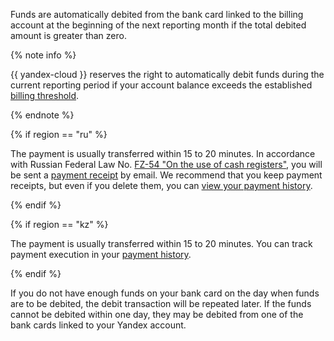 Funds are automatically debited from the bank card linked to the billing account at the beginning of the next reporting month if the total debited amount is greater than zero.

 {% note info %}

 {{ yandex-cloud }} reserves the right to automatically debit funds during the current reporting period if your account balance exceeds the established [billing threshold](../concepts/billing-threshold.md).

 {% endnote %}

{% if region == "ru" %}

The payment is usually transferred within 15 to 20 minutes. In accordance with Russian Federal Law No. [FZ-54 "On the use of cash registers"](http://base.garant.ru/12130951/), you will be sent a [payment receipt](../concepts/individual-bill.md) by email. We recommend that you keep payment receipts, but even if you delete them, you can [view your payment history](../operations/check-bill-history.md).

{% endif %}

{% if region == "kz" %}

The payment is usually transferred within 15 to 20 minutes. You can track payment execution in your [payment history](../operations/check-bill-history.md).

{% endif %}

If you do not have enough funds on your bank card on the day when funds are to be debited, the debit transaction will be repeated later. If the funds cannot be debited within one day, they may be debited from one of the bank cards linked to your Yandex account.

